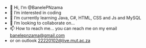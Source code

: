 - 👋 Hi, I’m @BanelePNzama
- 👀 I’m interested in coding
- 🌱 I’m currently learning Java, C#, HTML, CSS and Js and MySQL
- 💞️ I’m looking to collaborate on...
- 📫 How to reach me... you can reach me on my email banelepnzama@gmail.com
- or on outlook 22220102@live.mut.ac.za 

<!---
BanelePNzama/BanelePNzama is a ✨ special ✨ repository because its `README.md` (this file) appears on your GitHub profile.
You can click the Preview link to take a look at your changes.
--->
